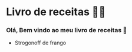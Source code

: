 # Livro de receitas :man_cook:

### Olá, Bem vindo ao meu livro de receitas :dog:

- Strogonoff de frango

  ​

